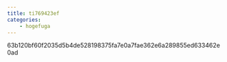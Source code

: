 ```yaml
---
title: ti769423ef
categories:
    - hogefuga
---
```

63b120bf60f2035d5b4de528198375fa7e0a7fae362e6a289855ed633462e0ad
